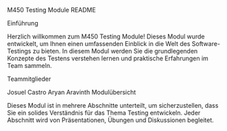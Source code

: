 M450 Testing Module README

Einführung

Herzlich willkommen zum M450 Testing Module! Dieses Modul wurde entwickelt, um Ihnen einen umfassenden Einblick in die Welt des Software-Testings zu bieten. In diesem Modul werden Sie die grundlegenden Konzepte des Testens verstehen lernen und praktische Erfahrungen im Team sammeln.

Teammitglieder

Josuel Castro
Aryan Aravinth
Modulübersicht

Dieses Modul ist in mehrere Abschnitte unterteilt, um sicherzustellen, dass Sie ein solides Verständnis für das Thema Testing entwickeln. Jeder Abschnitt wird von Präsentationen, Übungen und Diskussionen begleitet.
